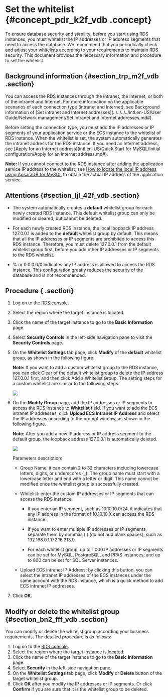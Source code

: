 # Set the whitelist {#concept_pdr_k2f_vdb .concept}

To ensure database security and stability, before you start using RDS instances, you must whitelist the IP addresses or IP address segments that need to access the database. We recommend that you periodically check and adjust your whitelists according to your requirements to maintain RDS security. This document provides the necessary information and procedure to set the whitelist.

## Background information {#section_trp_m2f_vdb .section}

You can access the RDS instances through the intranet, the Internet, or both of the intranet and Internet. For more information on the applicable scenarios of each connection type \(intranet and Internet\), see Background information of [Set intranet and Internet addresses](../../../../intl.en-US/User Guide/Network management/Set intranet and Internet addresses.md#).

Before setting the connection type, you must add the IP addresses or IP segments of your application service or the ECS instance to the whitelist of RDS instance. When the whitelist is set, the system automatically generates the intranet address for the RDS instance. If you need an Internet address, see [Apply for an Internet address](intl.en-US/Quick Start for MySQL/Initial configuration/Apply for an Internet address.md#).

**Note:** If you cannot connect to the RDS instance after adding the application service IP address to the whitelist, see [How to locate the local IP address using ApsaraDB for MySQL](https://www.alibabacloud.com/help/doc-detail/41754.htm) to obtain the actual IP address of the application service.

## Attentions {#section_ljl_42f_vdb .section}

-   The system automatically creates a **default** whitelist group for each newly created RDS instance. This default whitelist group can only be modified or cleared, but cannot be deleted.

-   For each newly created RDS instance, the local loopback IP address 127.0.0.1 is added to the **default** whitelist group by default. This means that all the IP addresses or IP segments are prohibited to access this RDS instance. Therefore, you must delete 127.0.0.1 from the default whitelist group first, before you add other IP addresses or IP segments to the RDS whitelist.

-   % or 0.0.0.0/0 indicates any IP address is allowed to access the RDS instance. This configuration greatly reduces the security of the database and is not recommended.


## Procedure { .section}

1.  Log on to the [RDS console](https://rds.console.aliyun.com/).
2.  Select the region where the target instance is located.
3.  Click the name of the target instance to go to the **Basic Information** page.
4.  Select **Security Controls** in the left-side navigation pane to visit the **Security Controls** page.
5.  On the **Whitelist Settings** tab page, click **Modify** of the **default** whitelist group, as shown in the following figure.

    **Note:** If you want to add a custom whitelist group to the RDS instance, you can click Clear of the default whitelist group to delete the IP address 127.0.0.1 first, and then click Add a Whitelist Group. The setting steps for a custom whitelist are similar to the following steps.

    ![](http://static-aliyun-doc.oss-cn-hangzhou.aliyuncs.com/assets/img/7816/1794_en-US.png)

6.  On the **Modify Group** page, add the IP addresses or IP segments to access the RDS instance to **Whitelist** field. If you want to add the ECS intranet IP addresses, click **Upload ECS Intranet IP Address** and select the IP addresses according to the prompt window, as shown in the following figure.

    **Note:** After you add a new IP address or IP address segment to the default group, the loopback address 127.0.0.1 is automatically deleted.

    ![](http://static-aliyun-doc.oss-cn-hangzhou.aliyuncs.com/assets/img/7816/1795_en-US.png)

    Parameters description:

    -   Group Name: it can contain 2 to 32 characters including lowercase letters, digits, or underscores \(\_\). The group name must start with a lowercase letter and end with a letter or digit. This name cannot be modified once the whitelist group is successfully created.

    -   Whitelist: enter the custom IP addresses or IP segments that can access the RDS instance.

        -   If you enter an IP segment, such as 10.10.10.0/24, it indicates that any IP address in the format of 10.10.10.X can access the RDS instance.

        -   If you want to enter multiple IP addresses or IP segments, separate them by commas \(,\) \(do not add blank spaces\), such as 192.168.0.1,172.16.213.9.

        -   For each whitelist group, up to 1,000 IP addresses or IP segments can be set for MySQL, PostgreSQL, and PPAS instances; and up to 800 can be set for SQL Server instances.

    -   Upload ECS intranet IP Address: by clicking this button, you can select the intranet IP addresses of the ECS instances under the same account with the RDS instance, which is a quick method to add ECS intranet IP addresses.

7.  Click **OK**.

## Modify or delete the whitelist group {#section_bn2_fff_vdb .section}

You can modify or delete the whitelist group according your business requirements. The detailed procedure is as follows:

1.  Log on to the [RDS console](https://rds.console.aliyun.com/).
2.  Select the region where the target instance is located.
3.  Click the name of the target instance to go to the **Basic Information** page.
4.  Select **Security** in the left-side navigation pane.
5.  On the **Whitelist Settings** tab page, click **Modify** or **Delete** button of the target whitelist group.
6.  Click **OK** after you modify the IP addresses or IP segments. Or click **Confirm** if you are sure that it is the whitelist group to be deleted.

